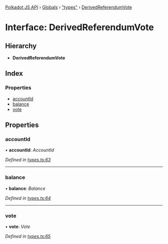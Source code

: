 [Polkadot JS API](../README.md) › [Globals](../globals.md) › ["types"](../modules/_types_.md) › [DerivedReferendumVote](_types_.derivedreferendumvote.md)

# Interface: DerivedReferendumVote

## Hierarchy

* **DerivedReferendumVote**

## Index

### Properties

* [accountId](_types_.derivedreferendumvote.md#accountid)
* [balance](_types_.derivedreferendumvote.md#balance)
* [vote](_types_.derivedreferendumvote.md#vote)

## Properties

###  accountId

• **accountId**: *AccountId*

*Defined in [types.ts:63](https://github.com/polkadot-js/api/blob/c10f0e47b2/packages/api-derive/src/types.ts#L63)*

___

###  balance

• **balance**: *Balance*

*Defined in [types.ts:64](https://github.com/polkadot-js/api/blob/c10f0e47b2/packages/api-derive/src/types.ts#L64)*

___

###  vote

• **vote**: *Vote*

*Defined in [types.ts:65](https://github.com/polkadot-js/api/blob/c10f0e47b2/packages/api-derive/src/types.ts#L65)*
